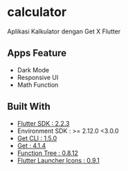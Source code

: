 # calculator

Aplikasi Kalkulator dengan Get X Flutter

## Apps Feature

- Dark Mode
- Responsive UI
- Math Function

## Built With

- [Flutter SDK : 2.2.3](https://flutter.dev/docs/development/tools/sdk/releases) 
- Environment SDK : >= 2.12.0 <3.0.0
- [Get CLI : 1.5.0](https://pub.dev/packages/get_cli)
- [Get : 4.1.4](https://pub.dev/packages/get)
- [Function Tree : 0.8.12](https://pub.dev/packages/function_tree)
- [Flutter Launcher Icons : 0.9.1](https://pub.dev/packages/flutter_launcher_icons)
